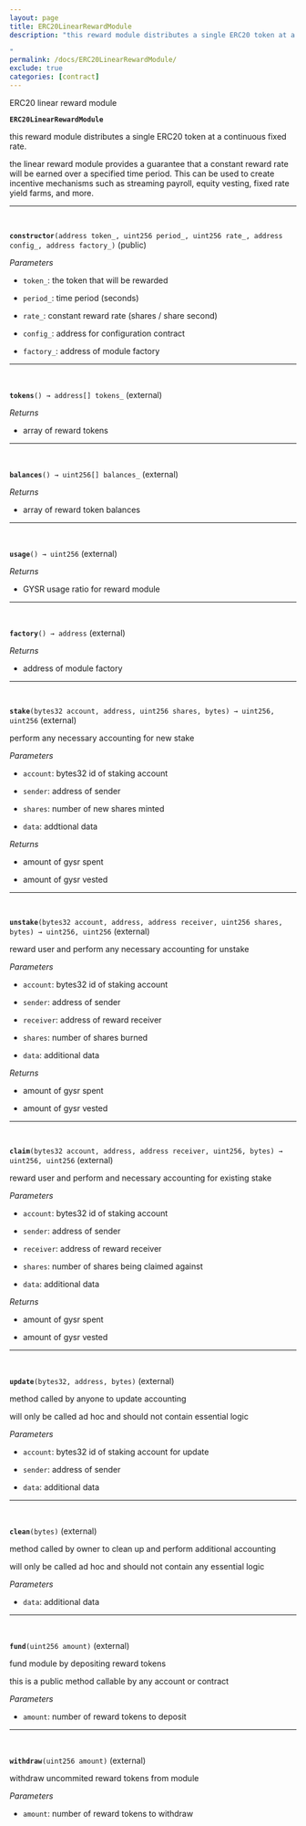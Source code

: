 ```yaml
---
layout: page
title: ERC20LinearRewardModule
description: "this reward module distributes a single ERC20 token at a continuous fixed rate.

"
permalink: /docs/ERC20LinearRewardModule/
exclude: true
categories: [contract]
---
```


ERC20 linear reward module



**`ERC20LinearRewardModule`**

this reward module distributes a single ERC20 token at a continuous fixed rate.



the linear reward module provides a guarantee that a constant reward rate
will be earned over a specified time period. This can be used to create
incentive mechanisms such as streaming payroll, equity vesting, fixed rate
yield farms, and more.





****
<br>

**`constructor`**`(address token_, uint256 period_, uint256 rate_, address config_, address factory_)` (public)





*Parameters*  
- `token_`: the token that will be rewarded

- `period_`: time period (seconds)

- `rate_`: constant reward rate (shares / share second)

- `config_`: address for configuration contract

- `factory_`: address of module factory



****
<br>

**`tokens`**`() → address[] tokens_` (external)






*Returns*  
- array of reward tokens


****
<br>

**`balances`**`() → uint256[] balances_` (external)






*Returns*  
- array of reward token balances


****
<br>

**`usage`**`() → uint256` (external)






*Returns*  
- GYSR usage ratio for reward module


****
<br>

**`factory`**`() → address` (external)






*Returns*  
- address of module factory


****
<br>

**`stake`**`(bytes32 account, address, uint256 shares, bytes) → uint256, uint256` (external)

perform any necessary accounting for new stake




*Parameters*  
- `account`: bytes32 id of staking account

- `sender`: address of sender

- `shares`: number of new shares minted

- `data`: addtional data


*Returns*  
- amount of gysr spent

- amount of gysr vested


****
<br>

**`unstake`**`(bytes32 account, address, address receiver, uint256 shares, bytes) → uint256, uint256` (external)

reward user and perform any necessary accounting for unstake




*Parameters*  
- `account`: bytes32 id of staking account

- `sender`: address of sender

- `receiver`: address of reward receiver

- `shares`: number of shares burned

- `data`: additional data


*Returns*  
- amount of gysr spent

- amount of gysr vested


****
<br>

**`claim`**`(bytes32 account, address, address receiver, uint256, bytes) → uint256, uint256` (external)

reward user and perform and necessary accounting for existing stake




*Parameters*  
- `account`: bytes32 id of staking account

- `sender`: address of sender

- `receiver`: address of reward receiver

- `shares`: number of shares being claimed against

- `data`: additional data


*Returns*  
- amount of gysr spent

- amount of gysr vested


****
<br>

**`update`**`(bytes32, address, bytes)` (external)

method called by anyone to update accounting


will only be called ad hoc and should not contain essential logic


*Parameters*  
- `account`: bytes32 id of staking account for update

- `sender`: address of sender

- `data`: additional data



****
<br>

**`clean`**`(bytes)` (external)

method called by owner to clean up and perform additional accounting


will only be called ad hoc and should not contain any essential logic


*Parameters*  
- `data`: additional data



****
<br>

**`fund`**`(uint256 amount)` (external)

fund module by depositing reward tokens


this is a public method callable by any account or contract


*Parameters*  
- `amount`: number of reward tokens to deposit



****
<br>

**`withdraw`**`(uint256 amount)` (external)

withdraw uncommited reward tokens from module




*Parameters*  
- `amount`: number of reward tokens to withdraw



